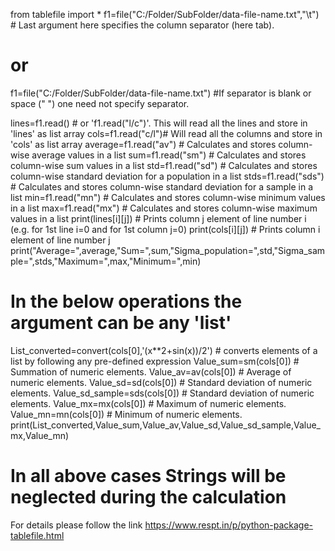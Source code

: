 from tablefile import *
f1=file("C:/Folder/SubFolder/data-file-name.txt","\t") # Last argument here specifies the column separator (here tab). 
#    or
f1=file("C:/Folder/SubFolder/data-file-name.txt") #If separator is blank or space (" ") one need not specify separator.

lines=f1.read() # or 'f1.read("l/c")'. This will read all the lines and store in 'lines' as list array
cols=f1.read("c/l")# Will read all the columns and store in 'cols' as list array
average=f1.read("av") # Calculates and stores column-wise average values in a list
sum=f1.read("sm") # Calculates and stores column-wise sum values in a list
std=f1.read("sd") # Calculates and stores column-wise standard deviation for a population in a list
stds=f1.read("sds") # Calculates and stores column-wise standard deviation for a sample in a list
min=f1.read("mn") # Calculates and stores column-wise minimum values in a list
max=f1.read("mx") # Calculates and stores column-wise maximum values in a list
print(lines[i][j]) # Prints column j element of line number i  (e.g. for 1st line i=0 and for 1st column j=0)
print(cols[i][j]) # Prints column i element of line number j  
print("Average=",average,"Sum=",sum,"Sigma_population=",std,"Sigma_sample=",stds,"Maximum=",max,"Minimum=",min)

# In the below operations the argument can be any 'list'
List_converted=convert(cols[0],'(x**2+sin(x))/2') # converts elements of a list by following any pre-defined expression
Value_sum=sm(cols[0]) # Summation of numeric elements. 
Value_av=av(cols[0]) # Average of numeric elements. 
Value_sd=sd(cols[0]) # Standard deviation of numeric elements. 
Value_sd_sample=sds(cols[0]) # Standard deviation of numeric elements. 
Value_mx=mx(cols[0]) # Maximum of numeric elements. 
Value_mn=mn(cols[0]) # Minimum of numeric elements. 
print(List_converted,Value_sum,Value_av,Value_sd,Value_sd_sample,Value_mx,Value_mn)

# **In all above cases Strings will be neglected during the calculation**

For details please follow the link https://www.respt.in/p/python-package-tablefile.html
